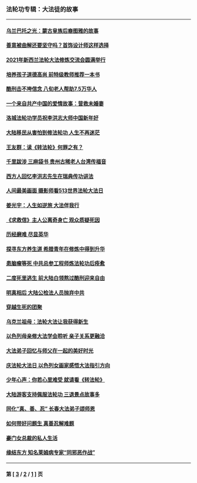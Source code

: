 ### 法轮功专辑：大法徒的故事
---
#### [乌兰巴托之光：蒙古皇族后裔图雅的故事](../../pages/nf1147481/n13155759.md?01220430) 
#### [善意被曲解还要坚守吗？首饰设计师这样选择](../../pages/nf1147481/n13077575.md?01220430) 
#### [2021年新西兰法轮大法修炼交流会圆满举行](../../pages/nf1147481/n13033149.md?01220430) 
#### [培养孩子道德高尚 前特级教师推荐一本书](../../pages/nf1147481/n12938640.md?01220430) 
#### [酷刑击不垮信念 八旬老人帮助7.5万华人](../../pages/nf1147481/n12880712.md?01220430) 
#### [一个来自共产中国的爱情故事：营救未婚妻](../../pages/nf1147481/n12778386.md?01220430) 
#### [洛城法轮功学员祝李洪志大师中国新年好](../../pages/nf1147481/n12724685.md?01220430) 
#### [大陆移民从害怕到修法轮功 人生不再迷茫](../../pages/nf1147481/n12414325.md?01220430) 
#### [王友群：读《转法轮》何罪之有？](../../pages/nf1147481/n12408647.md?01220430) 
#### [千里跋涉 三麻袋书 贵州古稀老人台湾传福音](../../pages/nf1147481/n12198750.md?01220430) 
#### [西方人回忆李洪志先生在瑞典传功讲法](../../pages/nf1147481/n12099607.md?01220430) 
#### [人间最美画面 摄影师看513世界法轮大法日](../../pages/nf1147481/n12094118.md?01220430) 
#### [姜光宇：人生如逆旅 大法伴我行](../../pages/nf1147481/n12088664.md?01220430) 
#### [《求救信》主人公离奇身亡 观众质疑死因](../../pages/nf1147481/n11845215.md?01220430) 
#### [历经磨难 尽显英华](../../pages/nf1147481/n11723297.md?01220430) 
#### [探寻东方养生道 希腊青年在修炼中得到升华](../../pages/nf1147481/n11494502.md?01220430) 
#### [患脑瘤等死 中共总参工程师炼法轮功后痊愈](../../pages/nf1147481/n11466682.md?01220430) 
#### [二度死里逃生 前大陆白领熬过酷刑迎来自由](../../pages/nf1147481/n11368594.md?01220430) 
#### [明真相后 大陆公检法人员抛弃中共](../../pages/nf1147481/n11358618.md?01220430) 
#### [穿越生死的团聚](../../pages/nf1147481/n11258922.md?01220430) 
#### [乌克兰祖母：法轮大法让我获得新生](../../pages/nf1147481/n11269457.md?01220430) 
#### [以色列母亲修大法学会聆听 亲子关系更融洽](../../pages/nf1147481/n11268195.md?01220430) 
#### [大法弟子回忆与师父在一起的美好时光](../../pages/nf1147481/n11267759.md?01220430) 
#### [庆法轮大法日 以色列女画家感悟大法指引方向](../../pages/nf1147481/n11267735.md?01220430) 
#### [少年心声：你若心里难受 就请看《转法轮》](../../pages/nf1147481/n11267496.md?01220430) 
#### [大陆游客支持佩服法轮功 三退景点故事多](../../pages/nf1147481/n11267378.md?01220430) 
#### [同化“真、善、忍” 长春大法弟子颂师恩](../../pages/nf1147481/n11266497.md?01220430) 
#### [如何带好问题生 真善忍解难题](../../pages/nf1147481/n11243655.md?01220430) 
#### [豪门女总裁的私人生活](../../pages/nf1147481/n10127794.md?01220430) 
#### [缘结东方 知名莱姆病专家“同邪恶作战”](../../pages/nf1147481/n10682468.md?01220430) 

---
#### 第 [ [3](./3.md?01220430) / [2](./2.md?01220430) / [1](./1.md?01220430) ] 页
